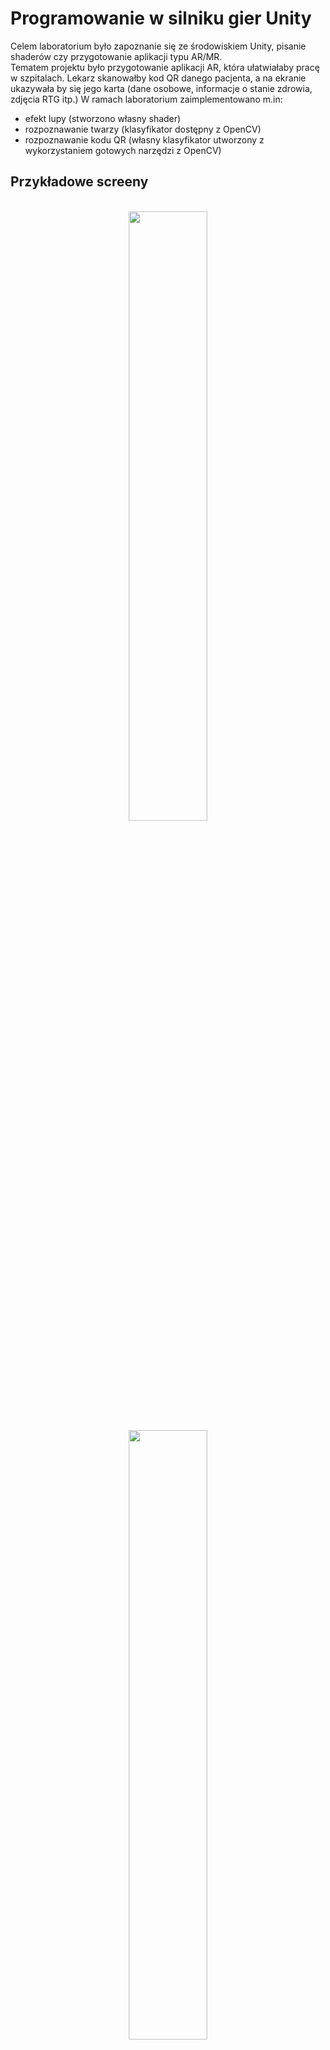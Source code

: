 # Programowanie w silniku gier Unity

Celem laboratorium było zapoznanie się ze środowiskiem Unity, pisanie shaderów czy przygotowanie aplikacji typu AR/MR.  
Tematem projektu było przygotowanie aplikacji AR, która ułatwiałaby pracę w szpitalach. Lekarz skanowałby kod QR danego pacjenta, a na ekranie ukazywała by się jego karta (dane osobowe, informacje o stanie zdrowia, zdjęcia RTG itp.)
W ramach laboratorium zaimplementowano m.in:
- efekt lupy (stworzono własny shader)
- rozpoznawanie twarzy (klasyfikator dostępny z OpenCV)
- rozpoznawanie kodu QR (własny klasyfikator utworzony z wykorzystaniem gotowych narzędzi z OpenCV)

## Przykładowe screeny
<p align="center">
<br>
<img src="https://user-images.githubusercontent.com/32665400/166604975-19cb4d70-ca77-4f45-ae84-ee9c771646a8.png" width="50%"/>
<img src="https://user-images.githubusercontent.com/32665400/166605067-7e4e0c22-43a7-4d54-87c6-a028d5cc8dbd.png" width="50%"/>
</p>

## Współautorzy projektu
Projekt był współtworzony wraz z:
- [anmach](https://github.com/anmach)
- [Adr1an000](https://github.com/Adr1an000)
- [dawidmusialik898](https://github.com/dawidmusialik898)
- [pawel0705](https://github.com/pawel0705)
- [WolnyDominik](https://github.com/WolnyDominik)